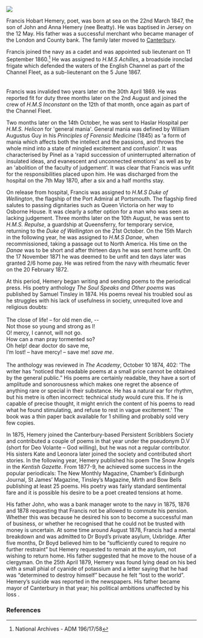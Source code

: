 <a href="https://juncture-digital.org"><img src="https://juncture-digital.org/images/ve-button.png"></a>
<param ve-config title="Francis Hobart Hemery (1847-1879)" author="Michelle Crowther" layout="vtl" banner="https://stor.artstor.org/stor/b91a767a-109e-4a7d-b7c6-980d0f8601a5">

Francis Hobart Hemery, poet, was born at sea on the 22nd March 1847, the son of John and Anna Hemery (nee Beatty). He was baptised in Jersey on the 12 May. His father was a successful merchant who became manager of the London and County bank. The family later moved to [Canterbury](/19c/19c-canterbury).

Francis joined the navy as a cadet and was appointed sub lieutenant on 11 September 1860.[^ref1] He was assigned to _H.M.S Achilles_, a broadside ironclad frigate which defended the waters of the English Channel as part of the Channel Fleet, as a sub-lieutenant on the 5 June 1867.  
<br><br>
Francis was invalided two years later on the 30th April 1869.  He was reported fit for duty three months later on the 2nd August and joined the crew of _H.M.S Inconstant_ on the 12th of that month, once again as part of the Channel Fleet. 

Two months later on the 14th October, he was sent to Haslar Hospital per _H.M.S. Helicon_ for 'general mania'. General mania was defined by William Augustus Guy in his _Principles of Forensic Medicine_ (1845) as 'a form of mania which affects both the intellect and the passions, and throws the whole mind into a state of mingled excitement and confusion'. It was characterised by Pinel as a 'rapid succession of uninterrupted alternation of insulated ideas, and evanescent and unconnected emotions' as well as by an 'abolition of the faculty of judgement'. It was clear that Francis was unfit for the responsibilities placed upon him. He was discharged from the hospital on the 7th May 1870, after a six and a half months stay.

On release from hospital, Francis was assigned to _H.M.S Duke of Wellington_, the flagship of the Port Admiral at Portsmouth. The flagship fired salutes to passing dignitaries such as Queen Victoria on her way to Osborne House. It was clearly a softer option for a man who was seen as lacking judgement.  Three months later on the 10th August, he was sent to _H.M.S. Repulse_, a guardship at Queensferry, for temporary service, returning to the _Duke of Wellington_ on the 21st October. On the 15th March in the following year, he was assigned to _H.M.S Danae_, when recommissioned, taking a passage out to North America.  His time on the _Danae_ was to be short and after thirteen days he was sent home unfit. On the 17 November 1871 he was deemed to be unfit and ten days later was granted 2/6 home pay. He was retired from the navy with rheumatic fever on the 20 February 1872. 

At this period, Hemery began writing and sending poems to the periodical press. His poetry anthology _The Soul Speaks and Other poems_ was published by Samuel Tinsley in 1874. His poems reveal his troubled soul as he struggles with his lack of usefulness in society, unrequited love and religious doubts: 
<br><br>
The close of life! – for old men die, --    
Not those so young and strong as I!   
O! mercy, I cannot, will not go.   
How can a man pray tormented so?   
Oh help! dear doctor do save me,   
I’m lost! – have mercy! – save me! _save me_.
<br><br>
The anthology was reviewed in _The Academy_, October 10 1874, 402: 'The writer has “noticed that readable poems at a small price cannot be obtained by the general public.” His poems are certainly readable, they have a sort of amplitude and sonorousness which makes one regret the absence of anything rare or special in their substance. He has a natural ear for rhythm, but his metre is often incorrect: technical study would cure this. If he is capable of precise thought, it might enrich the content of his poems to read what he found stimulating, and refuse to rest in vague excitement.' The book was a thin paper back available for 1 shilling and probably sold very few copies.

In 1875, Hemery joined the Canterbury-based Persistent Scribblers Society and contributed a couple of poems in that year under the pseudonym D.V (short for Deo Volante – God willing), but he was not a regular contributor. His sisters Kate and Leonora later joined the society and contributed short stories. In the following year, Hemery published his poem The Snow Angels in the _Kentish Gazette_.  From 1877-9, he achieved some success in the popular periodicals: The New Monthly Magazine, Chamber’s Edinburgh Journal, St James’ Magazine, Tinsley’s Magazine, Mirth and Bow Bells publishing at least 25 poems. His poetry was fairly standard sentimental fare and it is possible his desire to be a poet created tensions at home.

His father John, who was a bank manager wrote to the navy in 1875, 1876 and 1878 requesting that Francis not be allowed to commute his pension. Whether this was because he desired his son to become a successful man of business, or whether he recognised that he could not be trusted with money is uncertain. At some time around August 1878, Francis had a mental breakdown and was admitted to Dr Boyd’s private asylum, Uxbridge. After five months, Dr Boyd believed him to be “sufficiently cured to require no further restraint” but Hemery requested to remain at the asylum, not wishing to return home. His father suggested that he move to the house of a clergyman. On the 25th April 1879, Hemery was found lying dead on his bed with a small phial of cyanide of potassium and a letter saying that he had was “determined to destroy himself” because he felt “lost to the world”.   Hemery’s suicide was reported in the newspapers. His father became mayor of Canterbury in that year; his political ambitions unaffected by his loss .

### References

[^ref1]: National Archives - ADM 196/17/58
